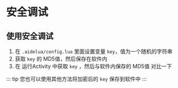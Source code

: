 # 安全调试
## 使用安全调试
1. 在 `.aidelua/config.lua` 里面设置变量 `key`，值为一个随机的字符串
2. 获取 `key` 的 MD5值，然后保存在软件内
3. 在 运行Activity 中获取 `key` ，然后与软件内保存的 MD5值 对比一下

::: tip
您也可以使用其他方法将加密后的 `key` 保存到软件中
:::